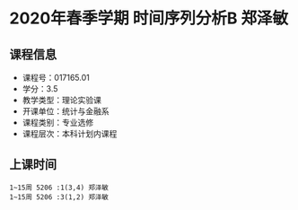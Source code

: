 # 2020年春季学期 时间序列分析B 郑泽敏






## 课程信息

- 课程号：017165.01
- 学分：3.5
- 教学类型：理论实验课
- 开课单位：统计与金融系
- 课程类别：专业选修
- 课程层次：本科计划内课程

## 上课时间

```
1~15周 5206 :1(3,4) 郑泽敏
1~15周 5206 :3(1,2) 郑泽敏
```


